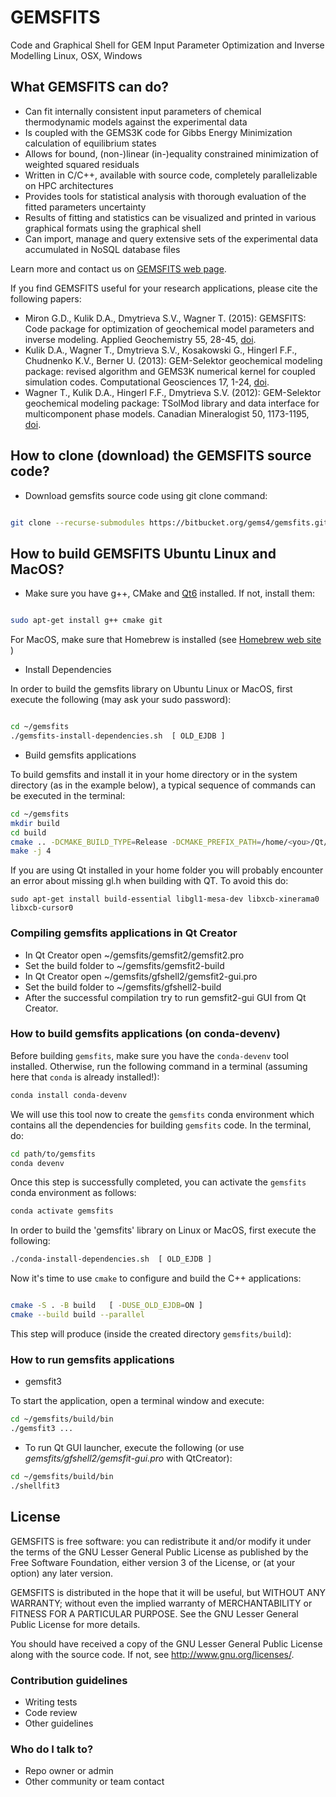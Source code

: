 # GEMSFITS 
Code and Graphical Shell for GEM Input Parameter Optimization and Inverse Modelling
Linux, OSX, Windows


## What GEMSFITS can do? 

* Can fit internally consistent input parameters of chemical thermodynamic models against the experimental data
* Is coupled with the GEMS3K code for Gibbs Energy Minimization calculation of equilibrium states
* Allows for bound, (non-)linear (in-)equality constrained minimization of weighted squared residuals
* Written in C/C++, available with source code, completely parallelizable on HPC architectures
* Provides tools for statistical analysis with thorough evaluation of the fitted parameters uncertainty
* Results of fitting and statistics can be visualized and printed in various graphical formats using the graphical shell
* Can import, manage and query extensive sets of the experimental data accumulated in NoSQL database files

Learn more and contact us on [GEMSFITS web page](http://gems.web.psi.ch/GEMSFITS).

If you find GEMSFITS useful for your research applications, please cite the following papers:

* Miron G.D., Kulik D.A., Dmytrieva S.V., Wagner T. (2015): GEMSFITS: Code package for optimization of geochemical model parameters and inverse modeling. Applied Geochemistry 55, 28-45, [doi](http://dx.doi.org/10.1016/j.apgeochem.2014.10.013).
* Kulik D.A., Wagner T., Dmytrieva S.V., Kosakowski G., Hingerl F.F., Chudnenko K.V., Berner U. (2013): GEM-Selektor geochemical modeling package: revised algorithm and GEMS3K numerical kernel for coupled simulation codes. Computational Geosciences 17, 1-24, [doi](http://dx.doi.org/10.1007/s10596-012-9310-6).
* Wagner T., Kulik D.A., Hingerl F.F., Dmytrieva S.V. (2012): GEM-Selektor geochemical modeling package: TSolMod library and data interface for multicomponent phase models. Canadian Mineralogist 50, 1173-1195, [doi](http://dx.doi.org/10.3749/canmin.50.5.1173).


## How to clone (download) the GEMSFITS source code?

*  Download gemsfits source code using git clone command:

```sh

git clone --recurse-submodules https://bitbucket.org/gems4/gemsfits.git

```


## How to build GEMSFITS Ubuntu Linux and MacOS?

* Make sure you have g++, CMake and [Qt6](https://doc.qt.io/qt-6/get-and-install-qt.html) installed. If not, install them:

```sh

sudo apt-get install g++ cmake git

```

For MacOS, make sure that Homebrew is installed (see [Homebrew web site](http://brew.sh) )
   

* Install Dependencies

In order to build the gemsfits library on Ubuntu Linux or MacOS, first execute the following (may ask your sudo password):

```sh

cd ~/gemsfits
./gemsfits-install-dependencies.sh  [ OLD_EJDB ]

```

* Build gemsfits applications

To build gemsfits and install it in your home directory or in the system directory (as in the example below), a typical sequence of commands can be executed in the terminal:

```sh
cd ~/gemsfits
mkdir build
cd build
cmake .. -DCMAKE_BUILD_TYPE=Release -DCMAKE_PREFIX_PATH=/home/<you>/Qt/6.5.0/gcc_64  [ -DUSE_OLD_EJDB=ON ]
make -j 4
```

If you are using Qt installed in your home folder you will probably encounter an error about missing gl.h when building with QT. To avoid this do:
```
sudo apt-get install build-essential libgl1-mesa-dev libxcb-xinerama0 libxcb-cursor0
```


### Compiling gemsfits applications in Qt Creator

* In Qt Creator open ~/gemsfits/gemsfit2/gemsfit2.pro
* Set the build folder to ~/gemsfits/gemsfit2-build
* In Qt Creator open ~/gemsfits/gfshell2/gemsfit2-gui.pro
* Set the build folder to ~/gemsfits/gfshell2-build
* After the successful compilation try to run gemsfit2-gui GUI from Qt Creator. 


### How to build gemsfits applications (on conda-devenv)

Before building `gemsfits`, make sure you have the `conda-devenv` tool installed. Otherwise, run the following command in a terminal (assuming here that `conda` is already installed!):

```sh
conda install conda-devenv
```

We will use this tool now to create the `gemsfits` conda environment which contains all the dependencies for building `gemsfits` code. In the terminal, do:

```sh
cd path/to/gemsfits
conda devenv
```

Once this step is successfully completed, you can activate the `gemsfits` conda environment as follows:

```sh
conda activate gemsfits
```

In order to build the 'gemsfits' library on Linux or MacOS, first execute the following:

```sh
./conda-install-dependencies.sh  [ OLD_EJDB ]
```

Now it's time to use `cmake` to configure and build the C++ applications:

```sh

cmake -S . -B build   [ -DUSE_OLD_EJDB=ON ]
cmake --build build --parallel
```

This step will produce (inside the created directory `gemsfits/build`):


### How to run gemsfits applications

* gemsfit3

To start the application, open a terminal window and execute:

```sh
cd ~/gemsfits/build/bin
./gemsfit3 ...

```

* To run Qt GUI launcher, execute the following (or use *gemsfits/gfshell2/gemsfit-gui.pro* with QtCreator):

```sh
cd ~/gemsfits/build/bin
./shellfit3
```


## License ##

GEMSFITS is free software: you can redistribute it and/or modify it under the terms of the GNU Lesser General Public License as published by
the Free Software Foundation, either version 3 of the License, or (at your option) any later version.

GEMSFITS is distributed in the hope that it will be useful, but WITHOUT ANY WARRANTY; without even the implied warranty of MERCHANTABILITY or FITNESS FOR A PARTICULAR PURPOSE. See the GNU Lesser General Public License for more details.

You should have received a copy of the GNU Lesser General Public License along with the source code. If not, see <http://www.gnu.org/licenses/>.


### Contribution guidelines ###

* Writing tests
* Code review
* Other guidelines

### Who do I talk to? ###

* Repo owner or admin
* Other community or team contact
